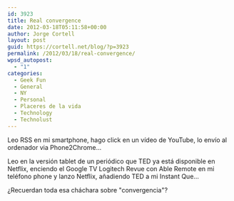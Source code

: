 ```yaml
---
id: 3923
title: Real convergence
date: 2012-03-18T05:11:58+00:00
author: Jorge Cortell
layout: post
guid: https://cortell.net/blog/?p=3923
permalink: /2012/03/18/real-convergence/
wpsd_autopost:
  - "1"
categories:
  - Geek Fun
  - General
  - NY
  - Personal
  - Placeres de la vida
  - Technology
  - Technolust
---
```

Leo RSS en mi smartphone, hago click en un vídeo de YouTube, lo envío al ordenador via Phone2Chrome...

Leo en la versión tablet de un periódico que TED ya está disponible en Netflix, enciendo el Google TV Logitech Revue con Able Remote en mi teléfono phone y lanzo Netflix, añadiendo TED a mi Instant Que...

¿Recuerdan toda esa cháchara sobre "convergencia"?
